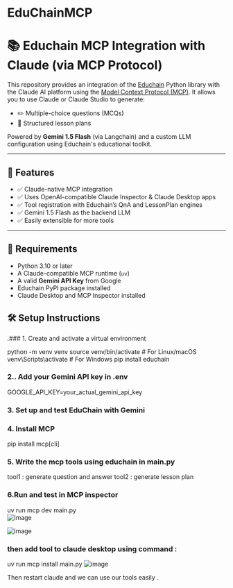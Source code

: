 # EduChainMCP
# 📚 Educhain MCP Integration with Claude (via MCP Protocol)

This repository provides an integration of the [Educhain](https://github.com/satvik314/educhain) Python library with the Claude AI platform using the [Model Context Protocol (MCP)](https://modelcontextprotocol.io). It allows you to use Claude or Claude Studio to generate:
- ✏️ Multiple-choice questions (MCQs)
- 🧠 Structured lesson plans

Powered by **Gemini 1.5 Flash** (via Langchain) and a custom LLM configuration using Educhain's educational toolkit.

---

## 🚀 Features

- ✅ Claude-native MCP integration
- ✅ Uses OpenAI-compatible Claude Inspector & Claude Desktop apps
- ✅ Tool registration with Educhain’s QnA and LessonPlan engines
- ✅ Gemini 1.5 Flash as the backend LLM
- ✅ Easily extensible for more tools

---

## 🧱 Requirements

- Python 3.10 or later
- A Claude-compatible MCP runtime (`uv`)
- A valid **Gemini API Key** from Google
- Educhain PyPI package installed
- Claude Desktop and MCP Inspector installed

## 🛠️ Setup Instructions
.### 1. Create and activate a virtual environment


python -m venv venv
source venv/bin/activate    # For Linux/macOS
venv\Scripts\activate       # For Windows
pip install educhain


### 2.. Add your Gemini API key in .env

GOOGLE_API_KEY=your_actual_gemini_api_key


### 3. Set up and test EduChain with Gemini
### 4. Install MCP
 pip install mcp[cli]

### 5. Write the mcp tools using educhain in main.py 
   tool1 : generate question and answer
   tool2 : generate lesson plan 

### 6.Run and test in MCP inspector 
uv run mcp dev main.py   
![image](https://github.com/user-attachments/assets/31e34174-6621-481b-88fb-3c13a72dce40)

![image](https://github.com/user-attachments/assets/7af815c2-541e-43b6-a5bd-285607a18c43)

### then add tool to claude desktop using command :
uv run mcp install main.py 
![image](https://github.com/user-attachments/assets/c27780b4-9f1d-4fdc-b8db-ad193e1ac891)

Then restart claude and we can use our tools easily . 



